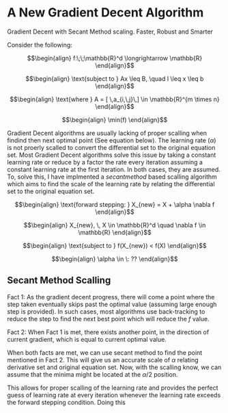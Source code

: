 # A New Gradient Decent Algorithm
Gradient Decent with Secant Method scaling. Faster, Robust and Smarter


Consider the following:
```math
\begin{align}
f:\;\;\mathbb{R}^d \longrightarrow \mathbb{R}
\end{align}
```

```math
\begin{align}
\text{subject to } Ax \leq B, \quad l \leq x \leq b
\end{align}
```

```math
\begin{align}
\text{where } A = [ \,a_{i,\,j}\,] \in \mathbb{R}^{m \times n}
\end{align}
```

```math
\begin{align}
\min(f)
\end{align}
```
Gradient Decent algorithms are usually lacking of proper scalling when findind then next optimal point (See equation below). The learning rate ($\alpha$) is not proerly scalled to convert the differential set to the original equation set. Most Gradient Decent algorithms solve this issue by taking a constant learning rate or reduce by a factor the rate every iteration assuming a constant learning rate at the first iteration. In both cases, they are assumed. To, solve this, I have implmented a $secant method$ based scalling algorithm which aims to find the scale of the learning rate by relating the differential set to the original equation set.

```math
\begin{align}
\text{forward stepping: } X_{new} = X + \alpha \nabla f
\end{align}
```
```math
\begin{align}
X_{new}, \, X \in \mathbb{R}^d \quad \nabla f \in \mathbb{R}
\end{align}
```
```math
\begin{align}
\text{subject to } f(X_{new}) < f(X)
\end{align}
```
```math
\begin{align}
\alpha \in \: ??
\end{align}
```

## Secant Method Scalling
Fact 1: As the gradient decent progress, there will come a point where the step taken eventually skips past the optimal value (assuming large enough step is provided). In such cases, most algorithms use back-tracking to reduce the step to find the next best point which will reduce the $f$ value.

Fact 2: When Fact 1 is met, there exists another point, in the direction of current gradient, which is equal to current optimal value.

When both facts are met, we can use secant method to find the point mentioned in Fact 2. This will give us an accurate scale of $\alpha$ relating derivative set and original equation set. Now, with the scalling know, we can assume that the minima might be located at the $\alpha / 2$ position.

This allows for proper scalling of the learning rate and provides the perfect guess of learning rate at every iteration whenever the learning rate exceeds the forward stepping condition. Doing this 



